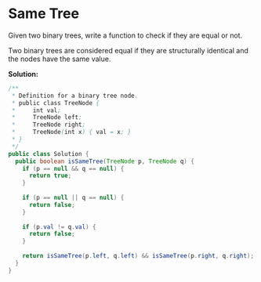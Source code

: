 # Same Tree

Given two binary trees, write a function to check if they are equal or not.

Two binary trees are considered equal if they are structurally identical and the nodes have the same value.

**Solution:**
```java
/**
 * Definition for a binary tree node.
 * public class TreeNode {
 *     int val;
 *     TreeNode left;
 *     TreeNode right;
 *     TreeNode(int x) { val = x; }
 * }
 */
public class Solution {
  public boolean isSameTree(TreeNode p, TreeNode q) {
    if (p == null && q == null) {
      return true;
    }
    
    if (p == null || q == null) {
      return false;
    }
    
    if (p.val != q.val) {
      return false;
    }
    
    return isSameTree(p.left, q.left) && isSameTree(p.right, q.right);
  }
}
```